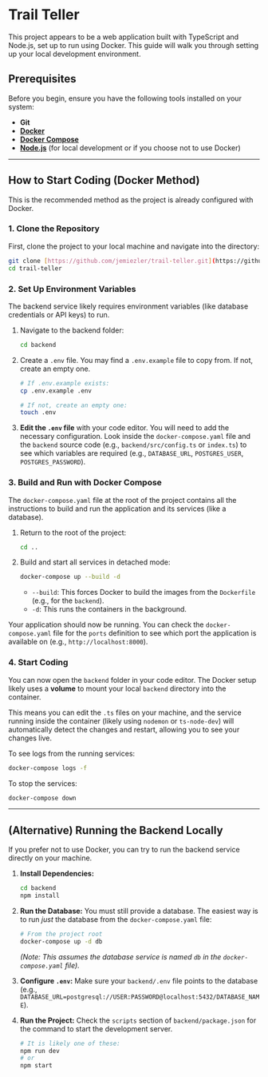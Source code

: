 # Trail Teller

This project appears to be a web application built with TypeScript and Node.js, set up to run using Docker. This guide will walk you through setting up your local development environment.

## Prerequisites

Before you begin, ensure you have the following tools installed on your system:
* **Git**
* **[Docker](https://docs.docker.com/get-docker/)**
* **[Docker Compose](https://docs.docker.com/compose/install/)**
* **[Node.js](https://nodejs.org/)** (for local development or if you choose not to use Docker)

---

## How to Start Coding (Docker Method)

This is the recommended method as the project is already configured with Docker.

### 1\. Clone the Repository

First, clone the project to your local machine and navigate into the directory:

```sh
git clone [https://github.com/jemiezler/trail-teller.git](https://github.com/jemiezler/trail-teller.git)
cd trail-teller
```

### 2\. Set Up Environment Variables

The backend service likely requires environment variables (like database credentials or API keys) to run.

1.  Navigate to the backend folder:
    ```sh
    cd backend
    ```
2.  Create a `.env` file. You may find a `.env.example` file to copy from. If not, create an empty one.
    ```sh
    # If .env.example exists:
    cp .env.example .env

    # If not, create an empty one:
    touch .env
    ```
3.  **Edit the `.env` file** with your code editor. You will need to add the necessary configuration. Look inside the `docker-compose.yaml` file and the `backend` source code (e.g., `backend/src/config.ts` or `index.ts`) to see which variables are required (e.g., `DATABASE_URL`, `POSTGRES_USER`, `POSTGRES_PASSWORD`).

### 3\. Build and Run with Docker Compose

The `docker-compose.yaml` file at the root of the project contains all the instructions to build and run the application and its services (like a database).

1.  Return to the root of the project:
    ```sh
    cd ..
    ```
2.  Build and start all services in detached mode:
    ```sh
    docker-compose up --build -d
    ```
      * `--build`: This forces Docker to build the images from the `Dockerfile` (e.g., for the `backend`).
      * `-d`: This runs the containers in the background.

Your application should now be running. You can check the `docker-compose.yaml` file for the `ports` definition to see which port the application is available on (e.g., `http://localhost:8000`).

### 4\. Start Coding

You can now open the `backend` folder in your code editor. The Docker setup likely uses a **volume** to mount your local `backend` directory into the container.

This means you can edit the `.ts` files on your machine, and the service running inside the container (likely using `nodemon` or `ts-node-dev`) will automatically detect the changes and restart, allowing you to see your changes live.

To see logs from the running services:

```sh
docker-compose logs -f
```

To stop the services:

```sh
docker-compose down
```

-----

## (Alternative) Running the Backend Locally

If you prefer not to use Docker, you can try to run the backend service directly on your machine.

1.  **Install Dependencies:**

    ```sh
    cd backend
    npm install
    ```

2.  **Run the Database:**
    You must still provide a database. The easiest way is to run *just* the database from the `docker-compose.yaml` file:

    ```sh
    # From the project root
    docker-compose up -d db 
    ```

    *(Note: This assumes the database service is named `db` in the `docker-compose.yaml` file).*

3.  **Configure `.env`:**
    Make sure your `backend/.env` file points to the database (e.g., `DATABASE_URL=postgresql://USER:PASSWORD@localhost:5432/DATABASE_NAME`).

4.  **Run the Project:**
    Check the `scripts` section of `backend/package.json` for the command to start the development server.

    ```sh
    # It is likely one of these:
    npm run dev
    # or
    npm start
    ```

<!-- end list -->

```
```